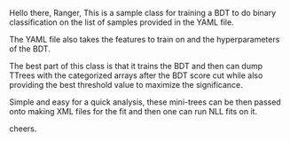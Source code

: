 Hello there, Ranger,
This is a sample class for training a BDT to do binary classification on the list of samples provided in the YAML file. 

The YAML file also takes the features to train on and the hyperparameters of the BDT.

The best part of this class is that it trains the BDT and then can dump TTrees with the categorized arrays after the BDT score cut while also providing the best threshold value to maximize the significance. 

Simple and easy for a quick analysis, these mini-trees can be then passed onto making XML files for the fit and then one can run NLL fits on it.


cheers.

